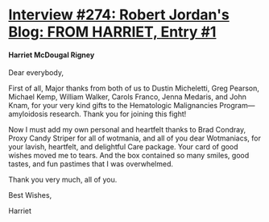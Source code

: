 # [Interview #274: Robert Jordan's Blog: FROM HARRIET, Entry #1](https://www.theoryland.com/intvmain.php?i=274#1)

#### Harriet McDougal Rigney

Dear everybody,

First of all, Major thanks from both of us to Dustin Micheletti, Greg Pearson, Michael Kemp, William Walker, Carols Franco, Jenna Medaris, and John Knam, for your very kind gifts to the Hematologic Malignancies Program—amyloidosis research. Thank you for joining this fight!

Now I must add my own personal and heartfelt thanks to Brad Condray, Proxy Candy Striper for all of wotmania, and all of you dear Wotmaniacs, for your lavish, heartfelt, and delightful Care package. Your card of good wishes moved me to tears. And the box contained so many smiles, good tastes, and fun pastimes that I was overwhelmed.

Thank you very much, all of you.

Best Wishes,
  
Harriet

